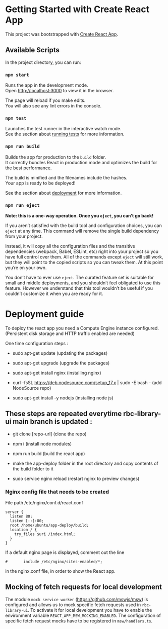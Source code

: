 # Getting Started with Create React App

This project was bootstrapped with [Create React App](https://github.com/facebook/create-react-app).

## Available Scripts

In the project directory, you can run:

### `npm start`

Runs the app in the development mode.\
Open [http://localhost:3000](http://localhost:3000) to view it in the browser.

The page will reload if you make edits.\
You will also see any lint errors in the console.

### `npm test`

Launches the test runner in the interactive watch mode.\
See the section about [running tests](https://facebook.github.io/create-react-app/docs/running-tests) for more information.

### `npm run build`

Builds the app for production to the `build` folder.\
It correctly bundles React in production mode and optimizes the build for the best performance.

The build is minified and the filenames include the hashes.\
Your app is ready to be deployed!

See the section about [deployment](https://facebook.github.io/create-react-app/docs/deployment) for more information.

### `npm run eject`

**Note: this is a one-way operation. Once you `eject`, you can’t go back!**

If you aren’t satisfied with the build tool and configuration choices, you can `eject` at any time. This command will remove the single build dependency from your project.

Instead, it will copy all the configuration files and the transitive dependencies (webpack, Babel, ESLint, etc) right into your project so you have full control over them. All of the commands except `eject` will still work, but they will point to the copied scripts so you can tweak them. At this point you’re on your own.

You don’t have to ever use `eject`. The curated feature set is suitable for small and middle deployments, and you shouldn’t feel obligated to use this feature. However we understand that this tool wouldn’t be useful if you couldn’t customize it when you are ready for it.

# Deployment guide

To deploy the react app you need a Compute Engine instance configured. (Persistent disk storage and HTTP traffic enabled are needed)

One time configuration steps :

- sudo apt-get update (updating the packages)

- sudo apt-get upgrade (upgrade the packages)

- sudo apt-get install nginx (installing nginx)

- curl -fsSL https://deb.nodesource.com/setup_17.x | sudo -E bash - (add NodeSource repo)
- sudo apt-get install -y nodejs (installing node js)

## These steps are repeated everytime rbc-library-ui main branch is updated :

- git clone [repo-url] (clone the repo)

- npm i (install node modules)

- npm run build (build the react app)

- make the app-deploy folder in the root directory and copy contents of the build folder to it

- sudo service nginx reload (restart nginx to preview changes)

### Nginx config file that needs to be created

File path /etc/nginx/conf.d/react.conf

```
server {
  listen 80;
  listen [::]:80;
  root /home/ubuntu/app-deploy/build;
  location / {
    try_files $uri /index.html;
  }
}
```

If a default nginx page is displayed, comment out the line

```
#       include /etc/nginx/sites-enabled/*;
```

in the nginx.conf file, in order to show the React app.

## Mocking of fetch requests for local development

The module `mock service worker` (https://github.com/mswjs/msw) is configured and allows us to mock specific fetch requests used in `rbc-library-ui`.
To activate it for local development you have to enable the environment variable `REACT_APP_MSW_MOCKING_ENABLED`.
The configuration of specific fetch request mocks have to be registered in `msw/handlers.ts`.
